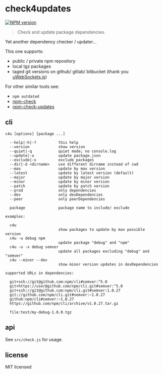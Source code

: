 # check4updates

[![NPM version](https://badge.fury.io/js/check4updates.svg)](https://www.npmjs.com/package/check4updates/)

> Check and update package dependencies.

Yet another dependency checker / updater...

This one supports:

- public / private npm repository
- local tgz packages
- taged git versions on github/ gitlab/ bitbucket (thank you [uWebSockets.js][])

For other similar tools see:

- `npm outdated`
- [npm-check][]
- [npm-check-updates][]

## cli

```
c4u [options] [package ...]

  --help|-h|-?          this help
  --version             show version
  --quiet|-q            quiet mode; no console.log
  --update|-u           update package.json
  --exclude|-x          exclude packages
  --dir|-d <dirname>    use different dirname instead of cwd
  --max                 update by max version
  --latest              update by latest version (default)
  --major               update by major version
  --minor               update by minor version
  --patch               update by patch version
  --prod                only dependencies
  --dev                 only devDependencies
  --peer                only peerDependencies

  package               package name to include/ exclude

examples:

  c4u
                        show packages to update by max possible version
  c4u -u debug npm
                        update package "debug" and "npm"
  c4u -u -x debug semver
                        update all packages excluding "debug" and "semver"
  c4u --minor --dev
                        show minor version updates in devDependencies

supported URLs in dependencies:

  git+ssh://git@github.com:npm/cli#semver:^5.0
  git+https://user@github.com/npm/cli.git#semver:^5.0
  git+ssh://git@github.com:npm/cli.git#semver:1.0.27
  git://github.com/npm/cli.git#semver:~1.0.27
  github:npm/cli#semver:~1.0.27
  https://github.com/npm/cli/archive/v1.0.27.tar.gz

  file:test/my-debug-1.0.0.tgz
```

## api

See `src/check.js` for usage.


## license

MIT licensed

[npm-check]: https://npmjs.com/package/npm-check
[npm-check-updates]: https://www.npmjs.com/package/npm-check-updates
[uWebSockets.js]: https://github.com/uNetworking/uWebSockets.js
